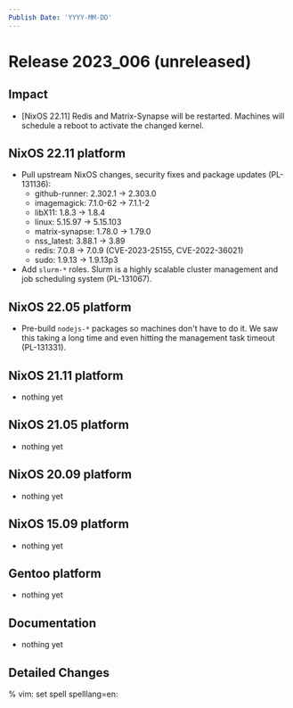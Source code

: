 ```yaml
---
Publish Date: 'YYYY-MM-DD'
---
```


# Release 2023_006 (unreleased)

## Impact

* \[NixOS 22.11]  Redis and Matrix-Synapse will be restarted. Machines will schedule a reboot to activate the changed kernel.

## NixOS 22.11 platform

- Pull upstream NixOS changes, security fixes and package updates (PL-131136):
  - github-runner: 2.302.1 -> 2.303.0
  - imagemagick: 7.1.0-62 -> 7.1.1-2
  - libX11: 1.8.3 -> 1.8.4
  - linux: 5.15.97 -> 5.15.103
  - matrix-synapse: 1.78.0 -> 1.79.0
  - nss_latest: 3.88.1 -> 3.89
  - redis: 7.0.8 -> 7.0.9 (CVE-2023-25155, CVE-2022-36021)
  - sudo: 1.9.13 -> 1.9.13p3
- Add `slurm-*` roles. Slurm is a highly scalable cluster management and job
  scheduling system (PL-131067).


## NixOS 22.05 platform

- Pre-build `nodejs-*` packages so machines don't have to do it. We saw this
  taking a long time and even hitting the management task timeout
  (PL-131331).

## NixOS 21.11 platform

- nothing yet

## NixOS 21.05 platform

- nothing yet

## NixOS 20.09 platform

- nothing yet

## NixOS 15.09 platform

- nothing yet

## Gentoo platform

- nothing yet

## Documentation

- nothing yet

## Detailed Changes

% vim: set spell spelllang=en:

